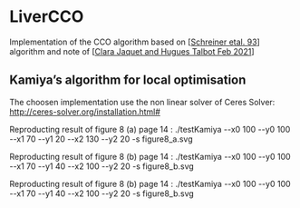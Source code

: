 # LiverCCO



Implementation of the CCO algorithm based on [[Schreiner etal. 93](https://github.com/kerautret/LiverCCO/blob/main/Refs/schreiner90.pdf)] algorithm and note of [[Clara Jaquet and Hugues Talbot  Feb 2021](https://github.com/kerautret/LiverCCO/blob/main/Refs/ccoJacquetHugues.pdf)]




## Kamiya’s algorithm for  local optimisation

The choosen implementation use the non linear solver of Ceres Solver: http://ceres-solver.org/installation.html#


Reproducting result of figure 8 (a) page 14 :
./testKamiya --x0 100 --y0 100 --x1 70 --y1 20 --x2 130 --y2 20 -s figure8_a.svg

Reproducting result of figure 8 (b) page 14 :
./testKamiya --x0 100 --y0 100 --x1 70 --y1 40 --x2 100 --y2 20 -s figure8_b.svg



Reproducting result of figure 8 (b) page 14 :
./testKamiya --x0 100 --y0 100 --x1 70 --y1 40 --x2 100 --y2 20 -s figure8_b.svg







   
   
